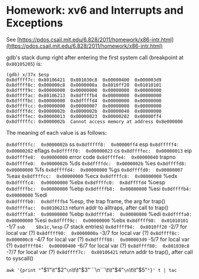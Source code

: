 # Homework: xv6	and Interrupts and Exceptions

See [https://pdos.csail.mit.edu/6.828/2011/homework/x86-intr.html](https://pdos.csail.mit.edu/6.828/2011/homework/x86-intr.html)

gdb's stack dump right after entering the first system call (breakpoint at ```0x80105205```) is:

```
(gdb) x/37x $esp
0x8dffff7c:	0x80106421	0x801030c8	0x00000400	0x000003d9
0x8dffff8c:	0x000000c8	0x0000000a	0x8010ff20	0x01010101
0x8dffff9c:	0x00000000	0x00000000	0x00000000	0x00000000
0x8dffffac:	0x80106213	0x8dffffb4	0x00000000	0x00000000
0x8dffffbc:	0x00000000	0x8dffffd4	0x00000000	0x00000000
0x8dffffcc:	0x00000000	0x00000007	0x00000000	0x00000000
0x8dffffdc:	0x0000002b	0x0000002b	0x00000040	0x00000000
0x8dffffec:	0x00000013	0x00000023	0x00000202	0x00000ff4
0x8dfffffc:	0x0000002b	Cannot access memory at address 0x8e000000
```

The meaning of each value is as follows:


```0x8dfffffc:	0x0000002b```	ss
```0x8dfffff8:	0x00000ff4```	esp
```0x8dfffff4:	0x00000202```	eflags
```0x8dfffff0:	0x00000023```	cs
```0x8dffffec:	0x00000013```	eip
```0x8dffffe8:	0x00000000```	error code
```0x8dffffe4:	0x00000040```	trapno
```0x8dffffe0:	0x0000002b```	%ds
```0x8dffffdc:	0x0000002b```	%es
```0x8dffffd8:	0x00000000```	%fs
```0x8dffffd4:	0x00000000```	%gs
```0x8dffffd0:	0x00000007```	%eax
```0x8dffffcc:	0x00000000```	%ecx
```0x8dffffc8:	0x00000000```	%edx
```0x8dffffc4:	0x00000000```	%ebx
```0x8dffffc0:	0x8dffffd4```	%oesp
```0x8dffffbc:	0x00000000```	%ebp
```0x8dffffb8:	0x00000000```	%esi
```0x8dffffb4:	0x00000000```	%edi	
```0x8dffffb0:	0x8dffffb4```	%esp, the trap frame, the arg for trap()
```0x8dffffac:	0x80106213```	return addr to alltraps, after call to trap()
```0x8dffffa8:	0x00000000```	%ebp
```0x8dffffa4:	0x00000000```	%edi
```0x8dffffa0:	0x00000000```	%esi
```0x8dffff9c:	0x00000000```	%ebx
```0x8dffff98:	0x01010101```	-1/7 ```sub    $0x1c,%esp``` (7 stack entries)
```0x8dffff94:	0x8010ff20```	-2/7	for local var (?)
```0x8dffff90:	0x0000000a```	-3/7	for local var (?)
```0x8dffff8c:	0x000000c8```	-4/7	for local var (?)
```0x8dffff88:	0x000003d9```	-5/7	for local var (?)
```0x8dffff84:	0x00000400```	-6/7	for local var (?)
```0x8dffff80:	0x801030c8```	-7/7	for local var (?)
```0x8dffff7c:	0x80106421```	return addr to trap(), after call to syscall()


```awk '{print "```"$1"\t"$2"```\n```\t\t"$3"```\n```\t\t"$4"```\n```\t\t"$5"```"}' t | tac```
